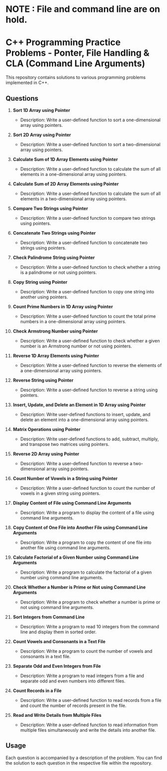 # NOTE : File and command line are on hold. 
# C++ Programming Practice Problems - Ponter, File Handling & CLA (Command Line Arguments)
This repository contains solutions to various programming problems implemented in C++.

## Questions

1. **Sort 1D Array using Pointer**
    - Description: Write a user-defined function to sort a one-dimensional array using pointers.

2. **Sort 2D Array using Pointer**
    - Description: Write a user-defined function to sort a two-dimensional array using pointers.

3. **Calculate Sum of 1D Array Elements using Pointer**
    - Description: Write a user-defined function to calculate the sum of all elements in a one-dimensional array using pointers.

4. **Calculate Sum of 2D Array Elements using Pointer**
    - Description: Write a user-defined function to calculate the sum of all elements in a two-dimensional array using pointers.

5. **Compare Two Strings using Pointer**
    - Description: Write a user-defined function to compare two strings using pointers.

6. **Concatenate Two Strings using Pointer**
    - Description: Write a user-defined function to concatenate two strings using pointers.

7. **Check Palindrome String using Pointer**
    - Description: Write a user-defined function to check whether a string is a palindrome or not using pointers.

8. **Copy String using Pointer**
    - Description: Write a user-defined function to copy one string into another using pointers.

9. **Count Prime Numbers in 1D Array using Pointer**
    - Description: Write a user-defined function to count the total prime numbers in a one-dimensional array using pointers.

10. **Check Armstrong Number using Pointer**
    - Description: Write a user-defined function to check whether a given number is an Armstrong number or not using pointers.

11. **Reverse 1D Array Elements using Pointer**
    - Description: Write a user-defined function to reverse the elements of a one-dimensional array using pointers.

12. **Reverse String using Pointer**
    - Description: Write a user-defined function to reverse a string using pointers.

13. **Insert, Update, and Delete an Element in 1D Array using Pointer**
    - Description: Write user-defined functions to insert, update, and delete an element into a one-dimensional array using pointers.

14. **Matrix Operations using Pointer**
    - Description: Write user-defined functions to add, subtract, multiply, and transpose two matrices using pointers.

15. **Reverse 2D Array using Pointer**
    - Description: Write a user-defined function to reverse a two-dimensional array using pointers.

16. **Count Number of Vowels in a String using Pointer**
    - Description: Write a user-defined function to count the number of vowels in a given string using pointers.

17. **Display Content of File using Command Line Arguments**
    - Description: Write a program to display the content of a file using command line arguments.

18. **Copy Content of One File into Another File using Command Line Arguments**
    - Description: Write a program to copy the content of one file into another file using command line arguments.

19. **Calculate Factorial of a Given Number using Command Line Arguments**
    - Description: Write a program to calculate the factorial of a given number using command line arguments.

20. **Check Whether a Number is Prime or Not using Command Line Arguments**
    - Description: Write a program to check whether a number is prime or not using command line arguments.

21. **Sort Integers from Command Line**
    - Description: Write a program to read 10 integers from the command line and display them in sorted order.

22. **Count Vowels and Consonants in a Text File**
    - Description: Write a program to count the number of vowels and consonants in a text file.

23. **Separate Odd and Even Integers from File**
    - Description: Write a program to read integers from a file and separate odd and even numbers into different files.

24. **Count Records in a File**
    - Description: Write a user-defined function to read records from a file and count the number of records present in the file.

25. **Read and Write Details from Multiple Files**
    - Description: Write a user-defined function to read information from multiple files simultaneously and write the details into another file.

## Usage

Each question is accompanied by a description of the problem. You can find the solution to each question in the respective file within the repository.
